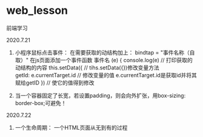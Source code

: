 # web_lesson
前端学习

2020.7.21
1. 小程序鼠标点击事件：
     在需要获取的动结构加上： bindtap = "事件名称（自取）"
     在js页面添加一个事件函数
            事件名 (e) {
            console.log(e)                          // 打印获取的动结构的内容
            this.setData({                          // tihs.setData({})修改变量方法           
            getId: e.currentTarget.id               // 修改变量的值 e.currentTarget.id是获取id并将其赋给getID
            })                                      // 使它的值得到修改

2. 当一个容器固定了长宽，若设置padding，则会向外扩张，用box-sizing: border-box;可避免！

2020.7.22
1. 一个生命周期： 一个HTML页面从无到有的过程